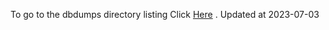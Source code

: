 To go to the dbdumps directory listing Click [Here](https://ipfs.io/ipfs/bafkreibq6gdqsr267s7pht3eqs73u5u4ckm2suixsbz4qd2fovugvdmwpu) . Updated at 2023-07-03